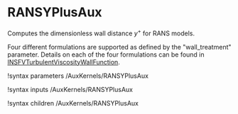 # RANSYPlusAux

Computes the dimensionless wall distance $y^+$ for RANS models. 

Four different formulations are supported as defined by the "wall_treatment" parameter.
Details on each of the four formulations can be found in 
[INSFVTurbulentViscosityWallFunction](source/fvbcs/INSFVTurbulentViscosityWallFunction.md).

!syntax parameters /AuxKernels/RANSYPlusAux

!syntax inputs /AuxKernels/RANSYPlusAux

!syntax children /AuxKernels/RANSYPlusAux
